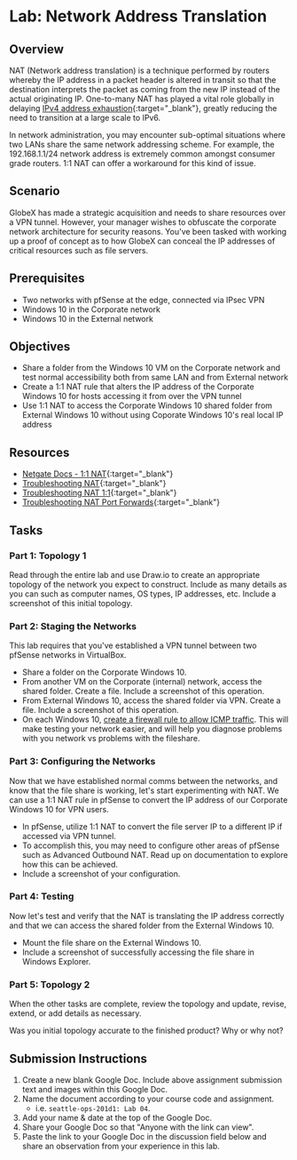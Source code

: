 # Lab: Network Address Translation

## Overview

NAT (Network address translation) is a technique performed by routers whereby the IP address in a packet header is altered in transit so that the destination interprets the packet as coming from the new IP instead of the actual originating IP. One-to-many NAT has played a vital role globally in delaying [IPv4 address exhaustion](https://en.wikipedia.org/wiki/IPv4_address_exhaustion){:target="_blank"}, greatly reducing the need to transition at a large scale to IPv6.

In network administration, you may encounter sub-optimal situations where two LANs share the same network addressing scheme. For example, the 192.168.1.1/24 network address is extremely common amongst consumer grade routers. 1:1 NAT can offer a workaround for this kind of issue.

## Scenario

GlobeX has made a strategic acquisition and needs to share resources over a VPN tunnel. However, your manager wishes to obfuscate the corporate network architecture for security reasons. You've been tasked with working up a proof of concept as to how GlobeX can conceal the IP addresses of critical resources such as file servers.

## Prerequisites

- Two networks with pfSense at the edge, connected via IPsec VPN
- Windows 10 in the Corporate network
- Windows 10 in the External network

## Objectives

- Share a folder from the Windows 10 VM on the Corporate network and test normal accessibility both from same LAN and from External network
- Create a 1:1 NAT rule that alters the IP address of the Corporate Windows 10 for hosts accessing it from over the VPN tunnel
- Use 1:1 NAT to access the Corporate Windows 10 shared folder from External Windows 10  without using Coporate Windows 10's real local IP address

## Resources

- [Netgate Docs - 1:1 NAT](https://docs.netgate.com/pfsense/en/latest/nat/1-1.html){:target="_blank"}
- [Troubleshooting NAT](https://docs.netgate.com/pfsense/en/latest/troubleshooting/nat.html){:target="_blank"}
- [Troubleshooting NAT 1:1](https://docs.netgate.com/pfsense/en/latest/troubleshooting/nat-1-1.html){:target="_blank"}
- [Troubleshooting NAT Port Forwards](https://docs.netgate.com/pfsense/en/latest/troubleshooting/nat-port-forwards.html){:target="_blank"}

## Tasks

### Part 1: Topology 1

Read through the entire lab and use Draw.io to create an appropriate topology of the network you expect to construct. Include as many details as you can such as computer names, OS types, IP addresses, etc. Include a screenshot of this initial topology.

### Part 2: Staging the Networks

This lab requires that you've established a VPN tunnel between two pfSense networks in VirtualBox.

- Share a folder on the Corporate Windows 10.
- From another VM on the Corporate (internal) network, access the shared folder. Create a file. Include a screenshot of this operation.
- From External Windows 10, access the shared folder via VPN. Create a file. Include a screenshot of this operation.
- On each Windows 10, [create a firewall rule to allow ICMP traffic](https://www.how2shout.com/how-to/allow-windows-10-ping-through-firewall-gui-powershell-netsh-command.html). This will make testing your network easier, and will help you diagnose problems with you network vs problems with the fileshare.

### Part 3: Configuring the Networks

Now that we have established normal comms between the networks, and know that the file share is working, let's start experimenting with NAT. We can use a 1:1 NAT rule in pfSense to convert the IP address of our Corporate Windows 10 for VPN users.

- In pfSense, utilize 1:1 NAT to convert the file server IP to a different IP if accessed via VPN tunnel.
- To accomplish this, you may need to configure other areas of pfSense such as Advanced Outbound NAT. Read up on documentation to explore how this can be achieved.
- Include a screenshot of your configuration.

### Part 4: Testing

Now let's test and verify that the NAT is translating the IP address correctly and that we can access the shared folder from the External Windows 10.

- Mount the file share on the External Windows 10.
- Include a screenshot of successfully accessing the file share in Windows Explorer.

### Part 5: Topology 2

When the other tasks are complete, review the topology and update, revise, extend, or add details as necessary.

Was you initial topology accurate to the finished product? Why or why not?

## Submission Instructions

1. Create a new blank Google Doc. Include above assignment submission text and images within this Google Doc.
1. Name the document according to your course code and assignment.
   - i.e. `seattle-ops-201d1: Lab 04`.
1. Add your name & date at the top of the Google Doc.
1. Share your Google Doc so that "Anyone with the link can view".
1. Paste the link to your Google Doc in the discussion field below and share an observation from your experience in this lab.
